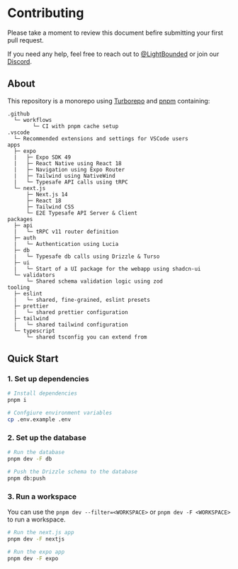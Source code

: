 # Contributing

Please take a moment to review this document befire submitting your first pull request.

If you need any help, feel free to reach out to [@LightBounded](https://github.com/LightBounded) or join our [Discord](https://discord.gg/7ZEHzTAEan).

## About

This repository is a monorepo using [Turborepo](https://turbo.build/repo/) and [pnpm](https://pnpm.io/) containing:

```text
.github
  └─ workflows
        └─ CI with pnpm cache setup
.vscode
  └─ Recommended extensions and settings for VSCode users
apps
  ├─ expo
  |   ├─ Expo SDK 49
  |   ├─ React Native using React 18
  |   ├─ Navigation using Expo Router
  |   ├─ Tailwind using NativeWind
  |   └─ Typesafe API calls using tRPC
  └─ next.js
      ├─ Next.js 14
      ├─ React 18
      ├─ Tailwind CSS
      └─ E2E Typesafe API Server & Client
packages
  ├─ api
  |   └─ tRPC v11 router definition
  ├─ auth
  |   └─ Authentication using Lucia
  ├─ db
  |   └─ Typesafe db calls using Drizzle & Turso
  ├─ ui
  |   └─ Start of a UI package for the webapp using shadcn-ui
  └─ validators
      └─ Shared schema validation logic using zod
tooling
  ├─ eslint
  |   └─ shared, fine-grained, eslint presets
  ├─ prettier
  |   └─ shared prettier configuration
  ├─ tailwind
  |   └─ shared tailwind configuration
  └─ typescript
      └─ shared tsconfig you can extend from
```

## Quick Start

### 1. Set up dependencies

```bash
# Install dependencies
pnpm i

# Confgiure environment variables
cp .env.example .env
```

### 2. Set up the database

```bash
# Run the database
pnpm dev -F db

# Push the Drizzle schema to the database
pnpm db:push
```

### 3. Run a workspace

You can use the `pnpm dev --filter=<WORKSPACE>` or `pnpm dev -F <WORKSPACE>` to run a workspace.

```bash
# Run the next.js app
pnpm dev -F nextjs

# Run the expo app
pnpm dev -F expo
```
